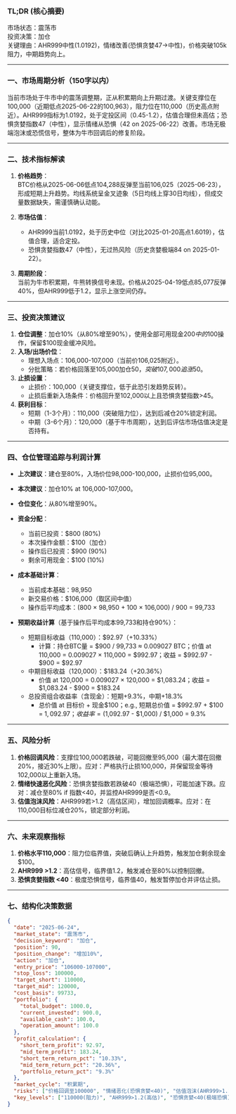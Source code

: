 ### TL;DR (核心摘要)
市场状态：震荡市  
投资决策：加仓  
关键理由：AHR999中性(1.0192)，情绪改善(恐惧贪婪47→中性)，价格突破105k阻力，中期趋势向上。

---

### 一、市场周期分析（150字以内）
当前市场处于牛市中的震荡调整期，正从积累期向上升期过渡。关键支撑位在100,000（近期低点2025-06-22的100,963），阻力位在110,000（历史高点附近）。AHR999指标为1.0192，处于定投区间（0.45-1.2），估值合理但未高估；恐惧贪婪指数47（中性），显示情绪从恐惧（42 on 2025-06-22）改善。市场无极端泡沫或恐慌信号，整体为牛市回调后的修复阶段。

---

### 二、技术指标解读
1. **价格趋势**：  
   BTC价格从2025-06-06低点104,288反弹至当前106,025（2025-06-23），形成短期上升趋势。均线系统呈金叉迹象（5日均线上穿30日均线），但成交量数据缺失，需谨慎确认动能。

2. **市场估值**：  
   - AHR999当前1.0192，处于历史中位（对比2025-01-20高点1.6019），估值合理，适合定投。  
   - 恐惧贪婪指数47（中性），无过热风险（历史贪婪极端84 on 2025-01-22）。

3. **周期阶段**：  
   当前为牛市积累期，牛熊转换信号未现。价格从2025-04-19低点85,077反弹40%，但AHR999低于1.2，显示上涨空间仍存。

---

### 三、投资决策建议
1. **仓位调整**：加仓10%（从80%增至90%），使用全部可用现金$200中的$100操作，保留$100现金缓冲风险。  
2. **入场/出场价位**：  
   - 理想入场点：106,000-107,000（当前价106,025附近）。  
   - 分批策略：若价格回落至105,000加仓$50，突破107,000追涨$50。  
3. **止损设置**：  
   - 止损价：100,000（关键支撑位，低于此恐引发趋势反转）。  
   - 止损后重新入场条件：价格回升至102,000以上且恐惧贪婪指数>45。  
4. **获利目标**：  
   - 短期（1-3个月）：110,000（突破阻力位），达到后减仓20%锁定利润。  
   - 中期（3-6个月）：120,000（基于牛市周期），达到后评估市场估值决定是否持有。

---

### 四、仓位管理追踪与利润计算
- **上次建议**：建仓至80%，入场价位98,000-100,000，止损价位95,000。  
- **本次建议**：加仓10% at 106,000-107,000。  
- **仓位变化**：从80%增至90%。  
- **资金分配**：  
  - 当前已投资：$800 (80%)  
  - 本次操作金额：$100（加仓）  
  - 操作后已投资：$900 (90%)  
  - 剩余可用现金：$100 (10%)  

- **成本基础计算**：  
  - 当前成本基础：98,950  
  - 新交易价格：$106,000（取区间中值）  
  - 操作后平均成本：(800 × 98,950 + 100 × 106,000) / 900 = 99,733  

- **预期收益计算**（基于操作后平均成本99,733和持仓90%）：  
  - 短期目标收益（110,000）：$92.97（+10.33%）  
    - 计算：持仓BTC量 = $900 / 99,733 ≈ 0.009027 BTC；价值 at 110,000 = 0.009027 × 110,000 = $992.97；收益 = $992.97 - $900 = $92.97  
  - 中期目标收益（120,000）：$183.24（+20.36%）  
    - 价值 at 120,000 = 0.009027 × 120,000 = $1,083.24；收益 = $1,083.24 - $900 = $183.24  
  - 总投资组合收益率（含现金）：短期+9.3%，中期+18.3%  
    - 总价值 at 目标价 + 现金$100；e.g., 短期总价值 = $992.97 + $100 = $1,092.97；收益率 = ($1,092.97 - $1,000) / $1,000 = 9.3%

---

### 五、风险分析
1. **价格回调风险**：支撑位100,000若跌破，可能回撤至95,000（最大潜在回撤20%，接近30%上限）。应对：严格执行止损100,000，并保留现金等待102,000以上重新入场。  
2. **情绪快速恶化风险**：恐惧贪婪指数若跌破40（极端恐惧），可能加速下跌。应对：减仓至80% if 指数<40，并监控AHR999是否<0.9。  
3. **估值泡沫风险**：AHR999若>1.2（高估区间），增加回调概率。应对：在110,000目标位减仓20%，锁定部分利润。

---

### 六、未来观察指标
1. **价格水平110,000**：阻力位临界值，突破后确认上升趋势，触发加仓剩余现金$100。  
2. **AHR999 >1.2**：高估信号，临界值1.2，触发减仓至80%以控制回撤。  
3. **恐惧贪婪指数 <40**：极度恐惧信号，临界值40，触发暂停加仓并评估止损。

---

### 七、结构化决策数据
```json
{
  "date": "2025-06-24",
  "market_state": "震荡市",
  "decision_keyword": "加仓",
  "position": 90,
  "position_change": "增加10%",
  "action": "加仓",
  "entry_price": "106000-107000",
  "stop_loss": 100000,
  "target_short": 110000,
  "target_mid": 120000,
  "cost_basis": 99733,
  "portfolio": {
    "total_budget": 1000.0,
    "current_invested": 900.0,
    "available_cash": 100.0,
    "operation_amount": 100.0
  },
  "profit_calculation": {
    "short_term_profit": 92.97,
    "mid_term_profit": 183.24,
    "short_term_return_pct": "10.33%",
    "mid_term_return_pct": "20.36%",
    "portfolio_return_pct": "9.3%"
  },
  "market_cycle": "积累期",
  "risks": ["价格回调至100000", "情绪恶化(恐惧贪婪<40)", "估值泡沫(AHR999>1.2)"],
  "key_levels": ["110000(阻力)", "AHR999>1.2(高估)", "恐惧贪婪<40(极端恐惧)"]
}
```